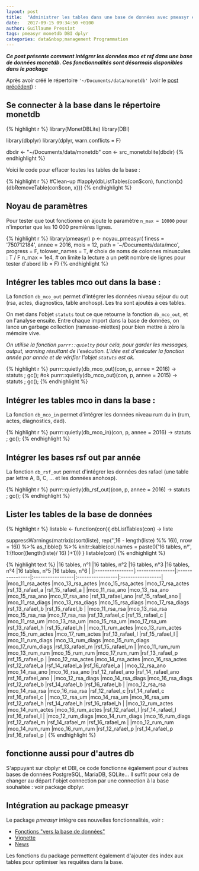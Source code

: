 ```yaml
---
layout: post
title:  "Administrer les tables dans une base de données avec pmeasyr et DBI"
date:   2017-09-15 09:34:50 +0100
author: Guillaume Pressiat
tags: pmeasyr monetdb DBI dplyr
categories: data&nbsp;management Programmation 
---
```



***Ce post présente comment intégrer les données mco et rsf dans une base de données monetdb. Ces fonctionnalités sont désormais disponibles dans le package***

Après avoir créé le répertoire `'~/Documents/data/monetdb'` (voir le [post précédent](https://guillaumepressiat.github.io/blog/2017/09/arborescence)) :

## Se connecter à la base dans le répertoire monetdb

{% highlight r %}
library(MonetDBLite)
library(DBI)

library(dbplyr)
library(dplyr, warn.conflicts = F)

dbdir <- "~/Documents/data/monetdb"
con <- src_monetdblite(dbdir)
{% endhighlight %}

Voici le code pour effacer toutes les tables de la base : 

{% highlight r %}
#Clean-up
#lapply(dbListTables(con$con), function(x){dbRemoveTable(con$con, x)})
{% endhighlight %}

## Noyau de paramètres

Pour tester que tout fonctionne on ajoute le paramètre `n_max = 10000` pour n'importer que les 10 000 premières lignes.

{% highlight r %}
library(pmeasyr)
p <- noyau_pmeasyr(
  finess   = '750712184',
  annee = 2016,
  mois     = 12,
  path     = '~/Documents/data/mco',
  progress = F, 
  tolower_names = T, # choix de noms de colonnes minuscules : T / F
  n_max = 1e4, # on limite la lecture a un petit nombre de lignes pour tester d'abord
  lib = F)
{% endhighlight %}


## Intégrer les tables mco out dans la base : 

La fonction `db_mco_out` permet d'intégrer les données niveau séjour du out (rsa, actes, diagnostics, table anohosp). Les tra sont ajoutés à ces tables.

On met dans l'objet `statuts` tout ce que retourne la fonction `db_mco_out`, et on l'analyse ensuite. Entre chaque import dans la base de données, on lance un garbage collection (ramasse-miettes) pour bien mettre à zéro la mémoire vive.

*On utilise la fonction `purrr::quielty` pour cela, pour garder les messages, output, warning résultant de l'exécution. 
L'idée est d'exécuter la fonction année par année et de vérifier l'objet `statuts` est ok.*

{% highlight r %}
purrr::quietly(db_mco_out)(con,  p, annee = 2016) -> statuts ; gc(); #ok
purrr::quietly(db_mco_out)(con,  p, annee = 2015) -> statuts ; gc();
{% endhighlight %}

## Intégrer les tables mco in dans la base :

La fonction `db_mco_in` permet d'intégrer les données niveau rum du in (rum, actes, diagnostics, dad).
 

{% highlight r %}
purrr::quietly(db_mco_in)(con,  p, annee = 2016) -> statuts ; gc();
{% endhighlight %}


## Intégrer les bases rsf out par année

La fonction `db_rsf_out` permet d'intégrer les données des rafael (une table par lettre A, B, C, ... et les données anohosp).
 
{% highlight r %}
purrr::quietly(db_rsf_out)(con,  p, annee = 2016) -> statuts ; gc();
{% endhighlight %}


## Lister les tables de la base de données

{% highlight r %}
listable <- function(con){
dbListTables(con) -> liste
 
 suppressWarnings(matrix(c(sort(liste), rep('',16 - length(liste) %% 16)),
                         nrow = 16)) %>% as_tibble() %>%
   knitr::kable(col.names = paste0('16 tables, n°',
                                   1:(floor((length(liste)/ 16) )+1)))
}
listable(con)
{% endhighlight %}

{% highlight text %}
|16 tables, n°1   |16 tables, n°2   |16 tables, n°3   |16 tables, n°4    |16 tables, n°5    |16 tables, n°6    |
|:----------------|:----------------|:----------------|:-----------------|:-----------------|:-----------------|
|mco_11_rsa_actes |mco_13_rsa_actes |mco_15_rsa_actes |mco_17_rsa_actes  |rsf_13_rafael_a   |rsf_15_rafael_a   |
|mco_11_rsa_ano   |mco_13_rsa_ano   |mco_15_rsa_ano   |mco_17_rsa_ano    |rsf_13_rafael_ano |rsf_15_rafael_ano |
|mco_11_rsa_diags |mco_13_rsa_diags |mco_15_rsa_diags |mco_17_rsa_diags  |rsf_13_rafael_b   |rsf_15_rafael_b   |
|mco_11_rsa_rsa   |mco_13_rsa_rsa   |mco_15_rsa_rsa   |mco_17_rsa_rsa    |rsf_13_rafael_c   |rsf_15_rafael_c   |
|mco_11_rsa_um    |mco_13_rsa_um    |mco_15_rsa_um    |mco_17_rsa_um     |rsf_13_rafael_h   |rsf_15_rafael_h   |
|mco_11_rum_actes |mco_13_rum_actes |mco_15_rum_actes |mco_17_rum_actes  |rsf_13_rafael_l   |rsf_15_rafael_l   |
|mco_11_rum_diags |mco_13_rum_diags |mco_15_rum_diags |mco_17_rum_diags  |rsf_13_rafael_m   |rsf_15_rafael_m   |
|mco_11_rum_rum   |mco_13_rum_rum   |mco_15_rum_rum   |mco_17_rum_rum    |rsf_13_rafael_p   |rsf_15_rafael_p   |
|mco_12_rsa_actes |mco_14_rsa_actes |mco_16_rsa_actes |rsf_12_rafael_a   |rsf_14_rafael_a   |rsf_16_rafael_a   |
|mco_12_rsa_ano   |mco_14_rsa_ano   |mco_16_rsa_ano   |rsf_12_rafael_ano |rsf_14_rafael_ano |rsf_16_rafael_ano |
|mco_12_rsa_diags |mco_14_rsa_diags |mco_16_rsa_diags |rsf_12_rafael_b   |rsf_14_rafael_b   |rsf_16_rafael_b   |
|mco_12_rsa_rsa   |mco_14_rsa_rsa   |mco_16_rsa_rsa   |rsf_12_rafael_c   |rsf_14_rafael_c   |rsf_16_rafael_c   |
|mco_12_rsa_um    |mco_14_rsa_um    |mco_16_rsa_um    |rsf_12_rafael_h   |rsf_14_rafael_h   |rsf_16_rafael_h   |
|mco_12_rum_actes |mco_14_rum_actes |mco_16_rum_actes |rsf_12_rafael_l   |rsf_14_rafael_l   |rsf_16_rafael_l   |
|mco_12_rum_diags |mco_14_rum_diags |mco_16_rum_diags |rsf_12_rafael_m   |rsf_14_rafael_m   |rsf_16_rafael_m   |
|mco_12_rum_rum   |mco_14_rum_rum   |mco_16_rum_rum   |rsf_12_rafael_p   |rsf_14_rafael_p   |rsf_16_rafael_p   |
{% endhighlight %}

## fonctionne aussi pour d'autres db

S'appuyant sur dbplyr et DBI, ce code fonctionne également pour d'autres bases de données PostgreSQL, MariaDB, SQLite... Il suffit pour cela de changer au départ l'objet connection par une connection à la base souhaitée : voir package dbplyr.

## Intégration au package pmeasyr

Le package *pmeasyr* intègre ces nouvelles fonctionnalités, voir : 

- [Fonctions "vers la base de données"](https://im-aphp.github.io/pmeasyr/reference/index.html#section-vers-la-base-de-donn-es)
- [Vignette](https://im-aphp.github.io/pmeasyr/articles/vignette3.html)
- [News](https://github.com/IM-APHP/pmeasyr/blob/master/NEWS.md)


Les fonctions du package permettent également d'ajouter des index aux tables pour optimiser les requêtes dans la base.

